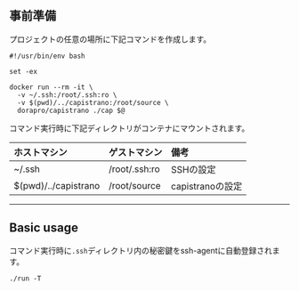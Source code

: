 ## 事前準備

プロジェクトの任意の場所に下記コマンドを作成します。

``` sh:run
#!/usr/bin/env bash

set -ex

docker run --rm -it \
  -v ~/.ssh:/root/.ssh:ro \
  -v $(pwd)/../capistrano:/root/source \
  dorapro/capistrano ./cap $@
```

コマンド実行時に下記ディレクトリがコンテナにマウントされます。

|ホストマシン|ゲストマシン|備考|
|:--|:--|:--|
|~/.ssh|/root/.ssh:ro|SSHの設定|
|$(pwd)/../capistrano|/root/source|capistranoの設定|


----


## Basic usage

コマンド実行時に`.ssh`ディレクトリ内の秘密鍵をssh-agentに自動登録されます。

```
./run -T
```
